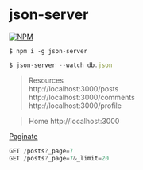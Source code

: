 # json-server

[![NPM](https://nodei.co/npm/json-server.png?downloads=true&stars=true)](https://nodei.co/npm/json-server/)

`$ npm i -g json-server`

```js
$ json-server --watch db.json
```

> Resources  
  http://localhost:3000/posts  
  http://localhost:3000/comments  
  http://localhost:3000/profile  

>  Home
  http://localhost:3000

[Paginate](https://github.com/typicode/json-server#paginate)

```js
GET /posts?_page=7
GET /posts?_page=7&_limit=20
```
